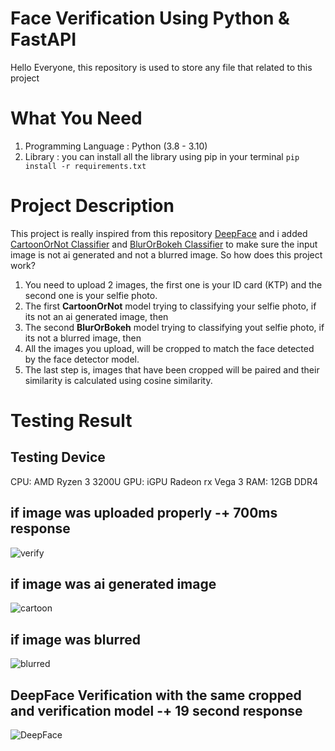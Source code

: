 # Face Verification Using Python & FastAPI
Hello Everyone, this repository is used to store any file that related to this project

# What You Need
1. Programming Language : Python (3.8 - 3.10)
2. Library : you can install all the library using pip in your terminal `pip install -r requirements.txt`

# Project Description
This project is really inspired from this repository [DeepFace](https://github.com/serengil/deepface) and i added [CartoonOrNot Classifier](https://github.com/Libidrave/CartoonOrNot) and [BlurOrBokeh Classifier](https://github.com/Libidrave/BlurOrBokeh) to make sure the input image is not ai generated and not a blurred image. So how does this project work?
1. You need to upload 2 images, the first one is your ID card (KTP) and the second one is your selfie photo.
2. The first **CartoonOrNot** model trying to classifying your selfie photo, if its not an ai generated image, then
3. The second **BlurOrBokeh** model trying to classifying yout selfie photo, if its not a blurred image, then
4. All the images you upload, will be cropped to match the face detected by the face detector model.
5. The last step is, images that have been cropped will be paired and their similarity is calculated using cosine similarity.

# Testing Result
## Testing Device
CPU: AMD Ryzen 3 3200U
GPU: iGPU Radeon rx Vega 3
RAM: 12GB DDR4

## if image was uploaded properly -+ 700ms response
![verify](https://github.com/user-attachments/assets/5f986b54-7b3a-42b0-9423-666f2ab548ed)

## if image was ai generated image
![cartoon](https://github.com/user-attachments/assets/c504b284-72dd-4a71-9f20-430a7dd25b44)

## if image was blurred
![blurred](https://github.com/user-attachments/assets/ba876976-3979-4ad8-bcc6-1226e6d7d938)

## DeepFace Verification with the same cropped and verification model -+ 19 second response
![DeepFace](https://github.com/user-attachments/assets/9967ae28-98bc-4b18-98c3-08d3f9b3d27c)

